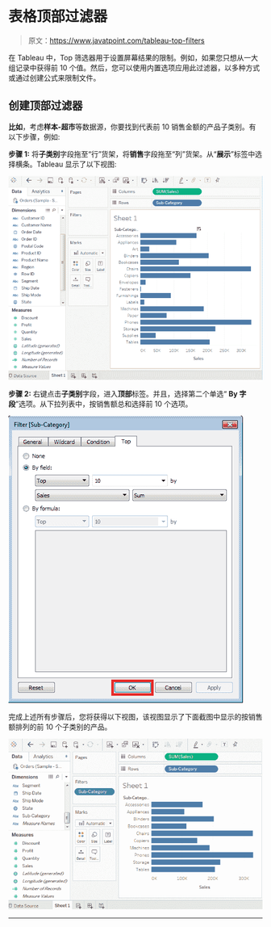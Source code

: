 # 表格顶部过滤器

> 原文：<https://www.javatpoint.com/tableau-top-filters>

在 Tableau 中，Top 筛选器用于设置屏幕结果的限制。例如，如果您只想从一大组记录中获得前 10 个值。然后，您可以使用内置选项应用此过滤器，以多种方式或通过创建公式来限制文件。

## 创建顶部过滤器

**比如**，考虑**样本-超市**等数据源，你要找到代表前 10 销售金额的产品子类别。有以下步骤，例如:

**步骤 1:** 将**子类别**字段拖至“行”货架，将**销售**字段拖至“列”货架。从“**展示**”标签中选择横条。Tableau 显示了以下视图:

![Tableau Top Filters](img/171c2ab4444dfdec62134436419efb8e.png)

**步骤 2:** 右键点击**子类别**字段，进入**顶部**标签。并且，选择第二个单选“ **By 字段**”选项。从下拉列表中，按销售额总和选择前 10 个选项。

![Tableau Top Filters](img/5af9fe1330863335148cae246da7871b.png)

完成上述所有步骤后，您将获得以下视图，该视图显示了下面截图中显示的按销售额排列的前 10 个子类别的产品。

![Tableau Top Filters](img/1823b45f61361699286ea0690c7f2cfe.png)

* * *